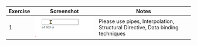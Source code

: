 
|Exercise|Screenshot|Notes|
|-------|-----------|-----------|
|1| ![alt text](https://github.com/rajkumartr/AugularTraining/blob/master/Exercise/Exercise1.gif "Logo Title Text 1") | Please use pipes, Interpolation, Structural Directive, Data binding techniques |
